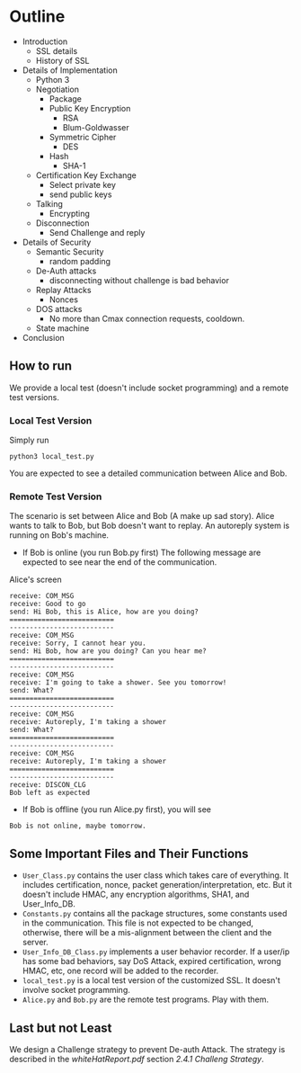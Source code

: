 # Outline

- Introduction
  - SSL details
  - History of SSL
- Details of Implementation
  - Python 3
  - Negotiation
    - Package
    - Public Key Encryption
      - RSA
      - Blum-Goldwasser
    - Symmetric Cipher
      - DES
    - Hash
      - SHA-1
  - Certification Key Exchange
    - Select private key
    - send public keys
  - Talking
    - Encrypting
  - Disconnection
    - Send Challenge and reply
- Details of Security
  - Semantic Security
    - random padding
  - De-Auth attacks
    - disconnecting without challenge is bad behavior
  - Replay Attacks
    - Nonces
  - DOS attacks
    - No more than Cmax connection requests, cooldown.
  - State machine
- Conclusion

## How to run

We provide a local test (doesn't include socket programming) and a remote test versions.

### Local Test Version
Simply run
```
python3 local_test.py
```
You are expected to see a detailed communication between Alice and Bob.

### Remote Test Version
The scenario is set between Alice and Bob (A make up sad story).
Alice wants to talk to Bob, but Bob doesn't want to replay. An autoreply system is running on Bob's machine.

* If Bob is online (you run Bob.py first)
The following message are expected to see near the end of the communication.

Alice's screen
```
receive: COM_MSG
receive: Good to go
send: Hi Bob, this is Alice, how are you doing?
==========================
--------------------------
receive: COM_MSG
receive: Sorry, I cannot hear you.
send: Hi Bob, how are you doing? Can you hear me?
==========================
--------------------------
receive: COM_MSG
receive: I'm going to take a shower. See you tomorrow!
send: What?
==========================
--------------------------
receive: COM_MSG
receive: Autoreply, I'm taking a shower
send: What?
==========================
--------------------------
receive: COM_MSG
receive: Autoreply, I'm taking a shower
==========================
--------------------------
receive: DISCON_CLG
Bob left as expected
```

* If Bob is offline (you run Alice.py first), you will see
```
Bob is not online, maybe tomorrow.
```


## Some Important Files and Their Functions
- ```User_Class.py``` contains the user class which takes care of everything. It includes certification, nonce, packet generation/interpretation, etc. But it doesn't include HMAC, any encryption algorithms, SHA1, and User_Info_DB.
- ```Constants.py``` contains all the package structures, some constants used in the communication. This file is not expected to be changed, otherwise, there will be a mis-alignment between the client and the server.
- ```User_Info_DB_Class.py``` implements a user behavior recorder. If a user/ip has some bad behaviors, say DoS Attack, expired certification, wrong HMAC, etc, one record will be added to the recorder.
- ```local_test.py``` is a local test version of the customized SSL. It doesn't involve socket programming.
- ```Alice.py``` and ```Bob.py``` are the remote test programs. Play with them.

## Last but not Least
We design a Challenge strategy to prevent De-auth Attack. The strategy is described in the *whiteHatReport.pdf* section
*2.4.1 Challeng Strategy*.
